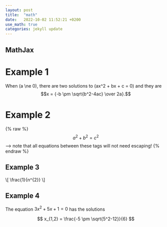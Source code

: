 ```yaml
---
layout: post
title:  "math"
date:   2022-10-02 11:52:21 +0200
use_math: true
categories: jekyll update
---
```

## MathJax

# Example 1 
When \(a \ne 0\), there are two solutions to \(ax^2 + bx + c = 0\) and they are
$$x = {-b \pm \sqrt{b^2-4ac} \over 2a}.$$


# Example 2
{% raw %}
  $$a^2 + b^2 = c^2$$ --> note that all equations between these tags will not need escaping! 
{% endraw %}


## Example 3 

\\[ \frac{1}{n^{2}} \\]


## Example 4

The equation $3x^2 + 5x +1 = 0$ has the solutions

$$
x_{1,2} = \frac{-5 \pm \sqrt{5^2-12}}{6}
$$

